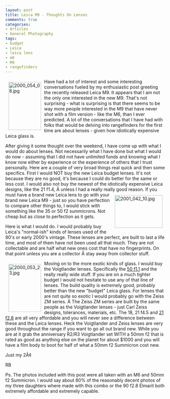 ```yaml
---
layout: post
title: Leica M9 - Thoughts On Lenses
comments: true
categories:
- Articles
- General Photography
tags:
- budget
- Leica
- leica lens
- m6
- M9
- rangefinders
---
```

<a rel="lightbox" href="/wp-content/uploads/2009/09/2000_054_08.jpg"><img title="2000_054_08.jpg" src="/wp-content/uploads/2009/09/.thumbs/.2000_054_08.jpg" border="0" alt="2000_054_08.jpg" hspace="10" vspace="10" width="102" height="150" align="left" /></a>Have had a lot of interest and some interesting conversations fueled by my enthusiastic post greeting the recently released Leica M9. It appears that I am not the only one interested in the new M9. That's not surprising - what is surprising is that there seems to be way more people interested in the M9 that have never shot with a film version - like the M6, than I ever predicted. A lot of the conversations that I have had with folks that would be delving into rangefinders for the first time are about lenses - given how idiotically expensive Leica glass is.

After giving it some thought over the weekend, I have come up with what I would do about lenses. Not necessarily what I have done but what I would do now - assuming that I did not have unlimited funds and knowing what I know now either by experience or the experience of others that I trust personally. Here are a couple of very broad things real quick and then some specifics. First I would NOT buy the new Leica budget lenses. It's not because they are no good, it's because I could do better for the same or less cost. I would also not buy the newest of the idiotically expensive Leica designs, like the 21 f1.4, Â unless I had a really really good reason. <a rel="lightbox" href="/wp-content/uploads/2009/09/2001_042_10.jpg"><img title="2001_042_10.jpg" src="/wp-content/uploads/2009/09/.thumbs/.2001_042_10.jpg" border="0" alt="2001_042_10.jpg" hspace="10" vspace="10" width="150" height="102" align="right" /></a>If you must have a brand new Leica lens to go with your brand new Leica M9 - just so you have perfection to compare other things to, I would stick with something like the 35 or 50 f2 summicrons. Not cheap but as close to perfection as it gets.

Here is what I would do. I would probably buy Leica's "normal-ish" kinds of lenses used of the 90's or early 2000's vintage. These lenses are perfect, are built to last a life time, and most of them have not been used all that much. They are not collectable and are half what new ones cost that have no fingerprints. On that point unless you are a collector Â stay away from collector stuff.

<a rel="lightbox" href="/wp-content/uploads/2009/09/2000_053_23.jpg"><img title="2000_053_23.jpg" src="/wp-content/uploads/2009/09/.thumbs/.2000_053_23.jpg" border="0" alt="2000_053_23.jpg" hspace="10" vspace="10" width="102" height="150" align="left" /></a>Moving on to the more exotic kinds of glass. I would buy the Voigtlander lenses. Specifically the <a href="http://www.cameraquest.com/voigt_5011.htm">50 f1.1</a> and the really really wide stuff. If you are on a much tighter budget I would not hesitate to use any of that line of lenses. The build quality is extremely good, probably better than the new "budget" Leica glass. For lenses that are not quite so exotic I would probably go with the Zeiss ZM series. Â The Zeiss ZM series are built by the same people as the Voigtlander lenses - just Carl Zeiss designs, tolerances, materials, etc. The 18, 21 f4.5 and <a href="http://www.adorama.com/ZI2128BBN.html">21 f2.8</a> are all very affordable and you will never see a difference between these and the Leica lenses. Heck the Voigtlander and Zeiss lenses are very good throughout the range if you want to go all out brand new. While you are at it grab the anniversary R2/R3 Voigtlander set WITH a 50mm f2 that is rated as good as anything else on the planet for about $1000 and you will have a film body to boot for half of what a 50mm f2 Summicron cost new.

Just my 2Â¢

RB

Ps. The photos included with this post were all taken with an M6 and 50mm f2 Summicron. I would say about 80% of the reasonably decent photos of my three daughters where made with this combo or the 90 f2.8 Elmarit both extremely affordable and extremely capable.
